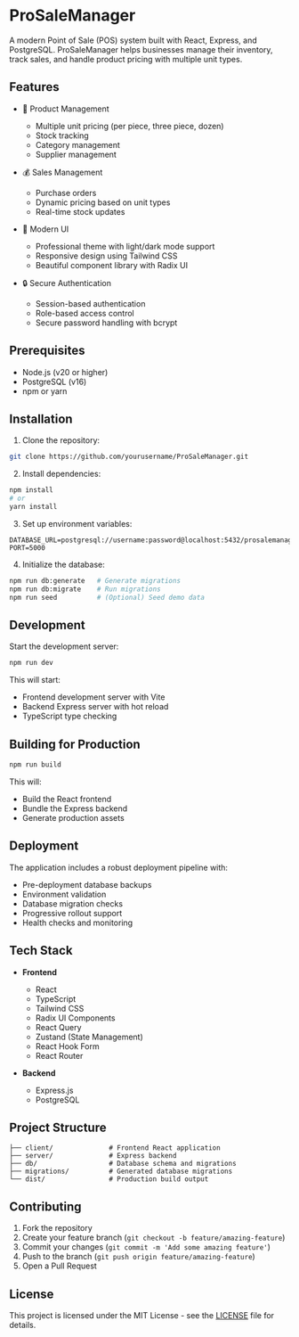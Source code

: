 # ProSaleManager

A modern Point of Sale (POS) system built with React, Express, and PostgreSQL. ProSaleManager helps businesses manage their inventory, track sales, and handle product pricing with multiple unit types.

## Features

- 🏪 Product Management
  - Multiple unit pricing (per piece, three piece, dozen)
  - Stock tracking
  - Category management
  - Supplier management

- 💰 Sales Management
  - Purchase orders
  - Dynamic pricing based on unit types
  - Real-time stock updates

- 🎨 Modern UI
  - Professional theme with light/dark mode support
  - Responsive design using Tailwind CSS
  - Beautiful component library with Radix UI

- 🔒 Secure Authentication
  - Session-based authentication
  - Role-based access control
  - Secure password handling with bcrypt


## Prerequisites

- Node.js (v20 or higher)
- PostgreSQL (v16)
- npm or yarn


## Installation

1. Clone the repository:

```bash
git clone https://github.com/yourusername/ProSaleManager.git
```

2. Install dependencies:

```bash
npm install
# or
yarn install
```

3. Set up environment variables:

```env
DATABASE_URL=postgresql://username:password@localhost:5432/prosalemanager
PORT=5000
```

4. Initialize the database:

```bash
npm run db:generate   # Generate migrations
npm run db:migrate    # Run migrations
npm run seed          # (Optional) Seed demo data
```


## Development

Start the development server:

```bash
npm run dev
```

This will start:
- Frontend development server with Vite
- Backend Express server with hot reload
- TypeScript type checking

## Building for Production

```bash
npm run build
```

This will:
- Build the React frontend
- Bundle the Express backend
- Generate production assets

## Deployment

The application includes a robust deployment pipeline with:
- Pre-deployment database backups
- Environment validation
- Database migration checks
- Progressive rollout support
- Health checks and monitoring

## Tech Stack

- **Frontend**
  - React
  - TypeScript
  - Tailwind CSS
  - Radix UI Components
  - React Query
  - Zustand (State Management)
  - React Hook Form
  - React Router

- **Backend**
  - Express.js
  - PostgreSQL



## Project Structure

```
├── client/              # Frontend React application
├── server/              # Express backend
├── db/                  # Database schema and migrations
├── migrations/          # Generated database migrations
└── dist/                # Production build output
```

## Contributing

1. Fork the repository
2. Create your feature branch (`git checkout -b feature/amazing-feature`)
3. Commit your changes (`git commit -m 'Add some amazing feature'`)
4. Push to the branch (`git push origin feature/amazing-feature`)
5. Open a Pull Request

## License

This project is licensed under the MIT License - see the [LICENSE](LICENSE) file for details.